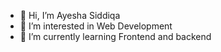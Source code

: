 - 👋 Hi, I’m Ayesha Siddiqa
- 👀 I’m interested in Web Development
- 🌱 I’m currently learning Frontend and backend

<!---
Ayesha19211/Ayesha19211 is a ✨ special ✨ repository because its `README.md` (this file) appears on your GitHub profile.
You can click the Preview link to take a look at your changes.
--->
